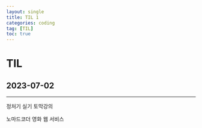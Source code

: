 ```yaml
---
layout: single
title: TIL 1
categories: coding
tag: [TIL]
toc: true
---
```


# TIL

## 2023-07-02

----

정처기 실기 토막강의

노마드코더 영화 웹 서비스
